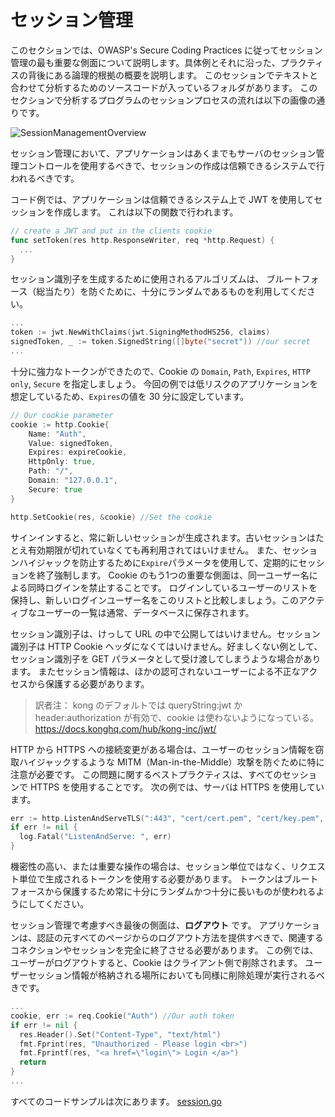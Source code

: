 セッション管理
===========

このセクションでは、OWASP's Secure Coding Practices に従ってセッション管理の最も重要な側面について説明します。具体例とそれに沿った、プラクティスの背後にある論理的根拠の概要を説明します。
このセッションでテキストと合わせて分析するためのソースコードが入っているフォルダがあります。
このセクションで分析するプログラムのセッションプロセスの流れは以下の画像の通りです。

![SessionManagementOverview](img/SessionManagementOverview.png)

セッション管理において、アプリケーションはあくまでもサーバのセッション管理コントロールを使用するべきで、セッションの作成は信頼できるシステムで行われるべきです。

コード例では、アプリケーションは信頼できるシステム上で JWT を使用してセッションを作成します。
これは以下の関数で行われます。

```go
// create a JWT and put in the clients cookie
func setToken(res http.ResponseWriter, req *http.Request) {
  ...
}
```

セッション識別子を生成するために使用されるアルゴリズムは、
ブルートフォース（総当たり）を防ぐために、十分にランダムであるものを利用してください。

```go
...
token := jwt.NewWithClaims(jwt.SigningMethodHS256, claims)
signedToken, _ := token.SignedString([]byte("secret")) //our secret
...
```

十分に強力なトークンができたので、Cookie の `Domain`, `Path`, `Expires`, `HTTP only`, `Secure` を指定しましょう。
今回の例では低リスクのアプリケーションを想定しているため、`Expires`の値を 30 分に設定しています。

```go
// Our cookie parameter
cookie := http.Cookie{
    Name: "Auth",
    Value: signedToken,
    Expires: expireCookie,
    HttpOnly: true,
    Path: "/",
    Domain: "127.0.0.1",
    Secure: true
}

http.SetCookie(res, &cookie) //Set the cookie
```

サインインすると、常に新しいセッションが生成されます。古いセッションはたとえ有効期限が切れていなくても再利用されてはいけません。
また、セッションハイジャックを防止するために`Expire`パラメータを使用して、定期的にセッションを終了強制します。
Cookie のもう1つの重要な側面は、同一ユーザー名による同時ログインを禁止することです。
ログインしているユーザーのリストを保持し、新しいログインユーザー名をこのリストと比較しましょう。このアクティブなユーザーの一覧は通常、データベースに保存されます。

セッション識別子は、けっして URL の中で公開してはいけません。セッション識別子は
HTTP Cookie ヘッダになくてはいけません。好ましくない例として、セッション識別子を GET パラメータとして受け渡してしまうような場合があります。
またセッション情報は、ほかの認可されないユーザーによる不正なアクセスから保護する必要があります。
> 訳者注： kong のデフォルトでは queryString:jwt か header:authorization が有効で、cookie は使わないようになっている。 https://docs.konghq.com/hub/kong-inc/jwt/

HTTP から HTTPS への接続変更がある場合は、ユーザーのセッション情報を窃取ハイジャックするような MITM（Man-in-the-Middle）攻撃を防ぐために特に注意が必要です。
この問題に関するベストプラクティスは、すべてのセッションで HTTPS を使用することです。
次の例では、サーバは HTTPS を使用しています。

```go
err := http.ListenAndServeTLS(":443", "cert/cert.pem", "cert/key.pem", nil)
if err != nil {
  log.Fatal("ListenAndServe: ", err)
}
```

機密性の高い、または重要な操作の場合は、セッション単位ではなく、リクエスト単位で生成されるトークンを使用する必要があります。
トークンはブルートフォースから保護するため常に十分にランダムかつ十分に長いものが使われるようにしてください。

セッション管理で考慮すべき最後の側面は、**ログアウト** です。
アプリケーションは、認証の元すべてのページからのログアウト方法を提供すべきで、関連するコネクションやセッションを完全に終了させる必要があります。
この例では、ユーザーがログアウトすると、Cookie はクライアント側で削除されます。
ユーザーセッション情報が格納される場所においても同様に削除処理が実行されるべきです。

```go
...
cookie, err := req.Cookie("Auth") //Our auth token
if err != nil {
  res.Header().Set("Content-Type", "text/html")
  fmt.Fprint(res, "Unauthorized - Please login <br>")
  fmt.Fprintf(res, "<a href=\"login\"> Login </a>")
  return
}
...
```
すべてのコードサンプルは次にあります。 [session.go](session.go)
